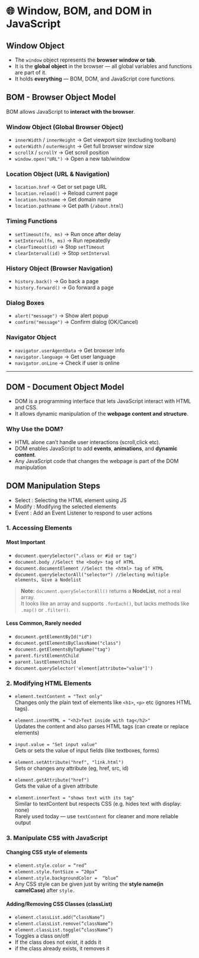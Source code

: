 # 🌐 Window, BOM, and DOM in JavaScript

## Window Object

- The `window` object represents the **browser window or tab**.
- It is the **global object** in the browser — all global variables and functions are part of it.
- It holds **everything** — BOM, DOM, and JavaScript core functions.

## BOM - Browser Object Model
BOM allows JavaScript to **interact with the browser**.

### Window Object (Global Browser Object)
- `innerWidth` / `innerHeight` → Get viewport size (excluding toolbars)
- `outerWidth` / `outerHeight` → Get full browser window size
- `scrollX` / `scrollY` → Get scroll position
- `window.open("URL")` → Open a new tab/window

### Location Object (URL & Navigation)
- `location.href` → Get or set page URL
- `location.reload()` → Reload current page
- `location.hostname` → Get domain name
- `location.pathname` → Get path (`/about.html`)

### Timing Functions
- `setTimeout(fn, ms)` → Run once after delay
- `setInterval(fn, ms)` → Run repeatedly
- `clearTimeout(id)` → Stop `setTimeout`
- `clearInterval(id)` → Stop `setInterval`

### History Object (Browser Navigation)
- `history.back()` → Go back a page
- `history.forward()` → Go forward a page

### Dialog Boxes
- `alert("message")` → Show alert popup
- `confirm("message")` → Confirm dialog (OK/Cancel)

### Navigator Object
- `navigator.userAgentData` → Get browser info
- `navigator.language` → Get user language
- `navigator.onLine` → Check if user is online

---

## DOM - Document Object Model

- DOM is a programming interface that lets JavaScript interact with HTML and CSS.
- It allows dynamic manipulation of the **webpage content and structure**.
  
### Why Use the DOM?
- HTML alone can’t handle user interactions (scroll,click etc).
- DOM enables JavaScript to add **events**, **animations**, and **dynamic content**.
- Any JavaScript code that changes the webpage is part of the DOM manipulation
  

## DOM Manipulation Steps
-	Select : Selecting the HTML element using JS
-	Modify : Modifying the selected elements
-	Event : Add an Event Listener to respond to user actions

### 1. Accessing Elements
#### Most Important
- `document.querySelector(".class or #id or tag")`
- `document.body //Select the <body> tag of HTML`
- `document.documentElement //Select the <html> tag of HTML`
- `document.querySelectorAll("selector") //Selecting multiple elements, Give a Nodelist`
> **Note:**
> `document.querySelectorAll()` returns a **NodeList**, not a real array.  
> It looks like an array and supports `.forEach()`, but lacks methods like `.map()` or `.filter()`.

#### Less Common, Rarely needed
- `document.getElementById("id")`
- `document.getElementsByClassName("class")`
- `document.getElementsByTagName("tag")`
- `parent.firstElementChild`
- `parent.lastElementChild`
- `document.querySelector('element[attribute="value"]')`
  
### 2. Modifying HTML Elements

- `element.textContent = "Text only"` <br>
Changes only the plain text of elements like `<h1>`, `<p>` etc (ignores HTML tags).

- `element.innerHTML = "<h2>Text inside with tag</h2>"` <br>
Updates the content and also parses HTML tags (can create or replace elements)

- `input.value = "Set input value"` <br>
Gets or sets the value of input fields (like textboxes, forms)

- `element.setAttribute("href", "link.html")` <br>
Sets or changes any attribute (eg, href, src, id)

- `element.getAttribute("href")` <br>
Gets the value of a given attribute

- `element.innerText = "shows text with its tag"` <br>
Similar to textContent but respects CSS (e.g. hides text with display: none) <br>
Rarely used today — use `textContent` for cleaner and more reliable output

### 3. Manipulate CSS with JavaScript

#### Changing **CSS style** of elements
- `element.style.color = “red”`
- `element.style.fontSize = “20px”`
- `element.style.backgroundColor =  “blue”`
- Any CSS style can be given just by writing the **style name(in camelCase)** after `style.`

#### Adding/Removing CSS Classes (classList)
- `element.classList.add(“className”)`
-	`element.classList.remove(“className”)`
-	`element.classList.toggle(“className”)`
  -	Toggles a class on/off
  - If the class does not exist, it adds it
  - if the class already exists, it removes it


